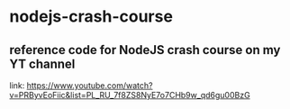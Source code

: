 # nodejs-crash-course
## reference code for NodeJS crash course on my YT channel
link: https://www.youtube.com/watch?v=PRByvEoFiic&list=PL_RU_7f8ZS8NyE7o7CHb9w_qd6gu00BzG


